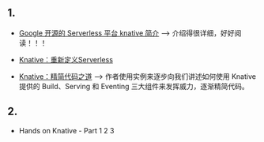 ## 1. 

* [Google 开源的 Serverless 平台 knative 简介](https://mp.weixin.qq.com/s/-gW2IeOJDdEUXjiaZ1gafw) --> 介绍得很详细，好好阅读！！！

* [Knative：重新定义Serverless](https://mp.weixin.qq.com/s/ZG4wawdczPLFNMIZI61ASQ)

* [Knative：精简代码之道](https://mp.weixin.qq.com/s/UsqRDPOHHr9AhnhU26qi4w) --> 作者使用实例来逐步向我们讲述如何使用 Knative 提供的 Build、Serving 和 Eventing 三大组件来发挥威力，逐渐精简代码。

## 2. 

* Hands on Knative - Part 1 2 3
